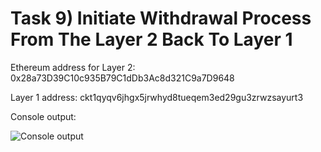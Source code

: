 # Task 9) Initiate Withdrawal Process From The Layer 2 Back To Layer 1

Ethereum address for Layer 2: 0x28a73D39C10c935B79C1dDb3Ac8d321C9a7D9648

Layer 1 address: ckt1qyqv6jhgx5jrwhyd8tueqem3ed29gu3zrwzsayurt3

Console output:

![Console output](https://raw.githubusercontent.com/Venoox/ckb-gitcoin-tasks/main/task09/console.png)
